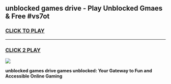 
## unblocked games drive - Play Unblocked Gmaes & Free #vs7ot
<h3>
<a href="https://premium.freeplayer.one?title=unblocked_games_drive&ref=03M">CLICK TO PLAY</a></h3>
<hr>

<h3>
<a href="https://premium.freeplayer.one?title=unblocked_games_drive&ref=03M">CLICK 2 PLAY</a>
  
</h3>

<a href="https://premium.freeplayer.one?title=unblocked_games_drive&ref=03M"><img src="https://clearcache.store/games.png"></a>


**unblocked games drive games unblocked: Your Gateway to Fun and Accessible Online Gaming**
